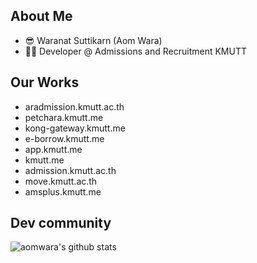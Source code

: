 ## About Me
- 😎 Waranat Suttikarn (Aom Wara)
- 👨‍💻 Developer @ Admissions and Recruitment KMUTT

## Our Works
- aradmission.kmutt.ac.th
- petchara.kmutt.me
- kong-gateway.kmutt.me
- e-borrow.kmutt.me
- app.kmutt.me
- kmutt.me
- admission.kmutt.ac.th
- move.kmutt.ac.th
- amsplus.kmutt.me

## Dev community 
![์aomwara's github stats](https://github-readme-stats.vercel.app/api?username=aomwara)
